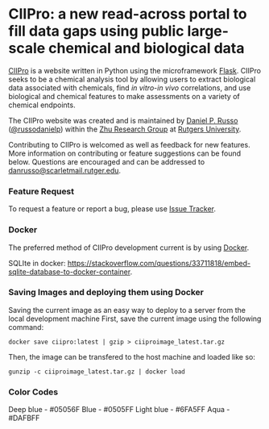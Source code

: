 # CIIPro: a new read-across portal to fill data gaps using public large-scale chemical and biological data #

[CIIPro](ciipro.rutgers.edu) is a website written in Python using the microframework [Flask](http://flask.pocoo.org/). CIIPro seeks to be a 
chemical analysis tool by allowing users to extract biological data associated with chemicals, find _in vitro_-_in vivo_
correlations, and use biological and chemical features to make assessments on a variety of chemical endpoints.  

The CIIPro website was created and is maintained by [Daniel P. Russo](www.danielprusso) ([@russodanielp](https://twitter.com/russodanielp))
within the [Zhu Research Group](https://zhu.camden.rutgers.edu/) at [Rutgers University](camden.rutgers.edu).

Contributing to CIIPro is welcomed as well as feedback for new features.  More information on contributing or 
feature suggestions can be found below.  Questions are encouraged and can be addressed to danrusso@scarletmail.rutger.edu.

### Feature Request ###

To request a feature or report a bug, please use [Issue Tracker](https://github.com/russodanielp/ciipro/issues).



### Docker ###

The preferred method of CIIPro development current is by using [Docker](https://www.docker.com/). 


SQLIte in docker: https://stackoverflow.com/questions/33711818/embed-sqlite-database-to-docker-container.

### Saving Images and deploying them using Docker ###

Saving the current image as an easy way to deploy to a server from the local development machine
First, save the current image using the following command:

```shell script
docker save ciipro:latest | gzip > ciiproimage_latest.tar.gz
```

Then, the image can be transfered to the host machine and loaded like so:

```shell script
gunzip -c ciiproimage_latest.tar.gz | docker load
```


### Color Codes ###

Deep blue - #05056F
Blue - #0505FF
Light blue - #6FA5FF
Aqua - #DAFBFF
